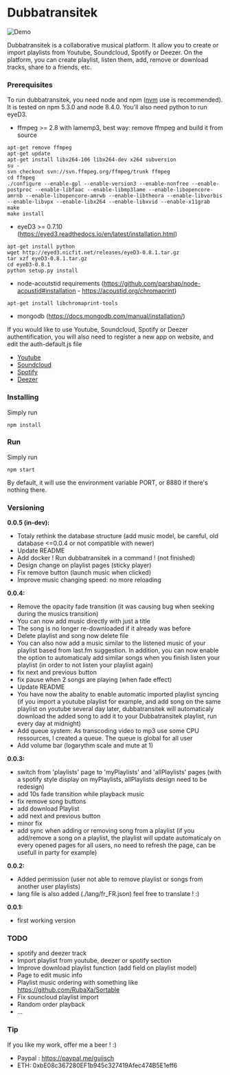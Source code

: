 # Dubbatransitek

![Demo](https://image.noelshack.com/fichiers/2017/37/2/1505252055-dubbatransitek.gif)

Dubbatransitek is a collaborative musical platform. It allow you to create or import playlists from Youtube, Soundcloud, Spotify or Deezer. On the platform, you can create playlist, listen them, add, remove or download tracks, share to a friends, etc.

### Prerequisites

To run dubbatransitek, you need node and npm ([nvm](https://github.com/creationix/nvm) use is recommended). It is tested on npm 5.3.0 and node 8.4.0.
You'll also need python to run eyeD3.

 - ffmpeg >= 2.8 with lamemp3, best way: remove ffmpeg and build it from source
```
apt-get remove ffmpeg    
apt-get update
apt-get install libx264-106 libx264-dev x264 subversion
su -
svn checkout svn://svn.ffmpeg.org/ffmpeg/trunk ffmpeg
cd ffmpeg
./configure --enable-gpl --enable-version3 --enable-nonfree --enable-postproc --enable-libfaac --enable-libmp3lame --enable-libopencore-amrnb --enable-libopencore-amrwb --enable-libtheora --enable-libvorbis --enable-libvpx --enable-libx264 --enable-libxvid --enable-x11grab
make
make install
```
 - eyeD3 >= 0.7.10 (https://eyed3.readthedocs.io/en/latest/installation.html)
```
apt-get install python
wget http://eyed3.nicfit.net/releases/eyeD3-0.8.1.tar.gz
tar xzf eyeD3-0.8.1.tar.gz
cd eyeD3-0.8.1
python setup.py install
```
 - node-acoutstid requirements (https://github.com/parshap/node-acoustid#installation - https://acoustid.org/chromaprint)
```
apt-get install libchromaprint-tools
```
 - mongodb (https://docs.mongodb.com/manual/installation/)

If you would like to use Youtube, Soundcloud, Spotify or Deezer authentification, you will also need to register a new app on website, and edit the auth-default.js file

 - [Youtube](https://developers.google.com/youtube/registering_an_application)
 - [Soundcloud](http://soundcloud.com/you/apps/new)
 - [Spotify](https://developer.spotify.com/my-applications/#!/applications/create)
 - [Deezer](http://developers.deezer.com/myapps/create)

### Installing

Simply run

```
npm install
```

### Run

Simply run

```
npm start
```

By default, it will use the environment variable PORT, or 8880 if there's nothing there.

### Versioning

 **0.0.5 (in-dev):**
 - Totaly rethink the database structure (add music model, be careful, old database <=0.0.4 or not compatible with newer)
 - Update README
 - Add docker ! Run dubbatransitek in a command ! (not finished)
 - Design change on playlist pages (sticky player)
 - Fix remove button (launch music when clicked)
 - Improve music changing speed: no more reloading

 **0.0.4:**
 - Remove the opacity fade transition (it was causing bug when seeking during the musics transition)
 - You can now add music directly with just a title
 - The song is no longer re-downloaded if it already was before
 - Delete playlist and song now delete file
 - You can also now add a music similar to the listened music of your playlist based from last.fm suggestion. In addition, you can now enable the option to automaticaly add similar songs when you finish listen your playlist (in order to not listen your playlist again)
 - fix next and previous button
 - fix pause when 2 songs are playing (when fade effect)
 - Update README
 - You have now the abality to enable automatic imported playlist syncing (if you import a youtube playlist for example, and add song on the same playlist on youtube several day later, dubbatransitek will automaticaly download the added song to add it to your Dubbatransitek playlist, run every day at midnight)
 - Add queue system: As transcoding video to mp3 use some CPU ressources, I created a queue. The queue is global for all user
 - Add volume bar (logarythm scale and mute at 1)

**0.0.3:**
 - switch from 'playlists' page to 'myPlaylists' and 'allPlaylists' pages (with a spotify style display on myPlaylists, allPlaylists design need to be redesign)
 - add 10s fade transition while playback music
 - fix remove song buttons
 - add download Playlist
 - add next and previous button
 - minor fix
 - add sync when adding or removing song from a playlist (if you add/remove a song on a playlist, the playlist will update automaticaly on every opened pages for all users, no need to refresh the page, can be usefull in party for example)

**0.0.2:**
 - Added permission (user not able to remove playlist or songs from another user playlists)
 - lang file is also added (./lang/fr_FR.json) feel free to translate ! :)

**0.0.1:**
 - first working version

### TODO
 - spotify and deezer track
 - Import playlist from youtube, deezer or spotify section
 - Improve download playlist function (add field on playlist model)
 - Page to edit music info
 - Playlist music ordering with something like https://github.com/RubaXa/Sortable
 - Fix souncloud playlist import
 - Random order playback
 - ...

### Tip
If you like my work, offer me a beer ! :)
- Paypal : https://paypal.me/guiisch
- ETH: 0xbE08c367280EF1b945c327419Afec474B5E1eff6

